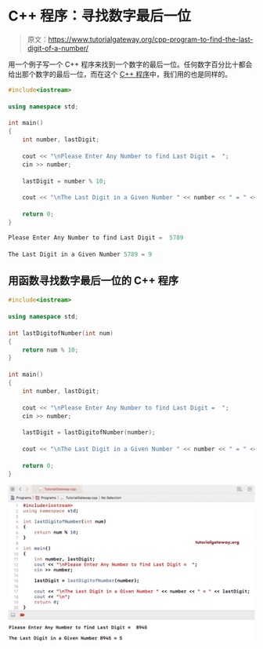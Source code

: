 # C++ 程序：寻找数字最后一位

> 原文：<https://www.tutorialgateway.org/cpp-program-to-find-the-last-digit-of-a-number/>

用一个例子写一个 C++ 程序来找到一个数字的最后一位。任何数字百分比十都会给出那个数字的最后一位，而在这个 [C++ 程序](https://www.tutorialgateway.org/cpp-programs/)中，我们用的也是同样的。

```cpp
#include<iostream>

using namespace std;

int main()
{
	int number, lastDigit;

	cout << "\nPlease Enter Any Number to find Last Digit =  ";
	cin >> number;

  	lastDigit = number % 10;

	cout << "\nThe Last Digit in a Given Number " << number << " = " << lastDigit; 

 	return 0;
}
```

```cpp
Please Enter Any Number to find Last Digit =  5789

The Last Digit in a Given Number 5789 = 9
```

## 用函数寻找数字最后一位的 C++ 程序

```cpp
#include<iostream>

using namespace std;

int lastDigitofNumber(int num)
{
	return num % 10;
}

int main()
{
	int number, lastDigit;

	cout << "\nPlease Enter Any Number to find Last Digit =  ";
	cin >> number;

  	lastDigit = lastDigitofNumber(number);

	cout << "\nThe Last Digit in a Given Number " << number << " = " << lastDigit; 

 	return 0;
}
```

![C++ Program to find the Last Digit of a Number 2](img/2b1f3d601fcc2b42af866c510175fe8f.png)